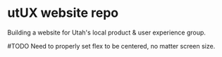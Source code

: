 # utUX website repo
Building a website for Utah's local product & user experience group.

#TODO
Need to properly set flex to be centered, no matter screen size.